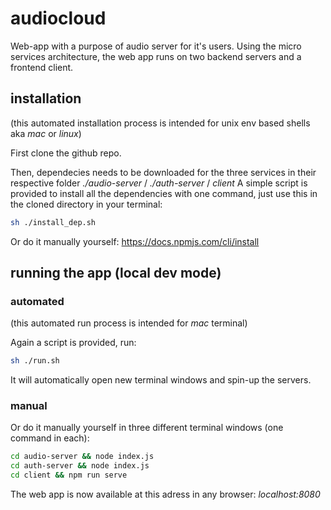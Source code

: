 # audiocloud

Web-app with a purpose of audio server for it's users.
Using the micro services architecture, the web app runs on two backend servers and a frontend client.

## installation
(this automated installation process is intended for unix env based shells aka _mac_ or _linux_)

First clone the github repo.

Then, dependecies needs to be downloaded for the three services in their respective folder _./audio-server_ / _./auth-server_ / _client_
A simple script is provided to install all the dependencies with one command, just use this in the cloned directory in your terminal:
```bash
sh ./install_dep.sh
```

Or do it manually yourself: https://docs.npmjs.com/cli/install

## running the app (local dev mode)
### automated
(this automated run process is intended for _mac_ terminal)

Again a script is provided, run:
```bash
sh ./run.sh
```
It will automatically open new terminal windows and spin-up the servers.

### manual
Or do it manually yourself in three different terminal windows (one command in each):
```bash
cd audio-server && node index.js
cd auth-server && node index.js
cd client && npm run serve
```

The web app is now available at this adress in any browser:
_localhost:8080_ 